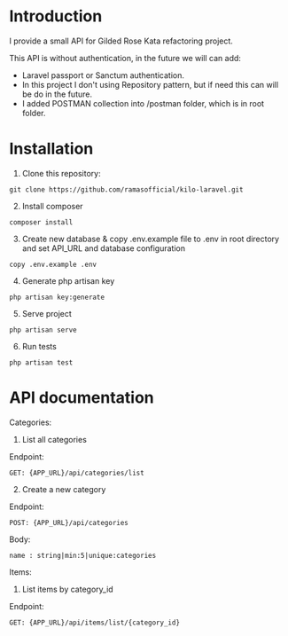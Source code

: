 # Introduction
I provide a small API for Gilded Rose Kata refactoring project.

This API is without authentication, in the future we will can add:
* Laravel passport or Sanctum authentication.
* In this project I don't using Repository pattern, but if need this can will be do in the future.
* I added POSTMAN collection into /postman folder, which is in root folder.

# Installation
1. Clone this repository:
```
git clone https://github.com/ramasofficial/kilo-laravel.git
```

2. Install composer
```
composer install
```

3. Create new database & copy .env.example file to .env in root directory and set API_URL and database configuration
```
copy .env.example .env
```

4. Generate php artisan key
```
php artisan key:generate
```

5. Serve project
```
php artisan serve
```

6. Run tests
```
php artisan test
```

# API documentation
Categories:

1. List all categories

Endpoint:
```
GET: {APP_URL}/api/categories/list
```

2. Create a new category

Endpoint:
```
POST: {APP_URL}/api/categories
```

Body:
```
name : string|min:5|unique:categories
```

Items:
1. List items by category_id

Endpoint:
```
GET: {APP_URL}/api/items/list/{category_id}
```
